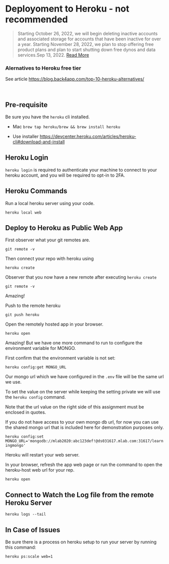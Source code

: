 # Deployoment to Heroku - not recommended

> Starting October 26, 2022, we will begin deleting inactive accounts and associated storage for accounts that have been inactive for over a year. Starting November 28, 2022, we plan to stop offering free product plans and plan to start shutting down free dynos and data services.Sep 13, 2022. [Read More](https://bit.ly/3fpI2r9) 

### Alernatives to Heroku free tier
See article https://blog.back4app.com/top-10-heroku-alternatives/

<br />

## Pre-requisite
Be sure you have the `heroku` cli installed.

- Mac `brew tap heroku/brew && brew install heroku`

- Use installer <https://devcenter.heroku.com/articles/heroku-cli#download-and-install>

## Heroku Login

`heroku login` is required to authenticate your machine to connect to your heroku account, and you will be required to opt-in to 2FA.

## Heroku Commands

Run a local heroku server using your code.

`heroku local web`

## Deploy to Heroku as Public Web App

First observer what your git remotes are.

`git remote -v`

Then connect your repo with heroku using

`heroku create`

Observer that you now have a new remote after executing `heroku create`

`git remote -v`

Amazing!

Push to the remote heroku

`git push heroku`

Open the remotely hosted app in your browser.

`heroku open`

Amazing! But we have one more command to run to configure the environment variable for MONGO.

First confirm that the environment variable is not set:

`heroku config:get MONGO_URL`

Our mongo url which we have configured in the `.env` file will be the same url we use.

To set the value on the server while keeping the setting private we will use the `heroku config` command.

Note that the url value on the right side of this assignment must be enclosed in quotes.

If you do not have access to your own mongo db url, for now you can use the shared mongo url that is included here for demonstration purposes only.

`heroku config:set MONGO_URL='mongodb://mlab2020:abc123def!@ds031617.mlab.com:31617/learningmongo'`

Heroku will restart your web server.

In your browser, refresh the app web page or run the command to open the heroku-host web url for your rep.

`heroku open`

## Connect to Watch the Log file from the remote Heroku Server

`heroku logs --tail`

## In Case of Issues

Be sure there is a process on heroku setup to run your server by running this command:

`heroku ps:scale web=1`
